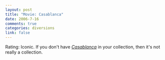 ```yaml
--- 
layout: post
title: "Movie: Casablanca"
date: 2006-7-16
comments: true
categories: diversions
link: false
---
```

Rating: Iconic. If you don't have <i><a href="http://imdb.com/title/tt0034583/" title="Casablanca">Casablanca</a></i> in your collection, then it's not really a collection.

